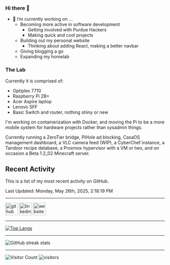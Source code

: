 ### Hi there 👋

- 🔭 I’m currently working on ...
  - Becoming more active in software development
    - Getting involved with Purdue Hackers
    - Making quick and cool projects
  - Building out my personal website
    - Thinking about adding React, making a better navbar
  - Giving blogging a go
  - Expanding my homelab

### The Lab
Currently it is comprised of:
- Optiplex 7710
- Raspberry Pi 2B+
- Acer Aspire laptop
- Lenovo SFF
- Basic Switch and router, nothing shiny or new

I'm working on containerization with Docker, and moving the Pi to be a more mobile system for hardware projects rather than sysadmin things.

Currently running a ZeroTier bridge, PiHole ad blocking, CasaOS management dashboard, a VLC camera feed (WIP), a CyberChef instance, a Tandoor recipe database, a Proxmox hypervisor with a VM or two, and on occasion a Beta 1.2_02 Minecraft server.

## Recent Activity

This is a list of my most recent activity on GitHub.

<!--RECENT_ACTIVITY:start-->
<!--RECENT_ACTIVITY:end-->

<!--RECENT_ACTIVITY:last_update-->
Last Updated: Monday, May 26th, 2025, 2:18:19 PM
<!--RECENT_ACTIVITY:last_update_end-->

---

[<img src='https://cdn.jsdelivr.net/npm/simple-icons@3.0.1/icons/github.svg' alt='github' height='40'>](https://github.com/globalkitteh)  [<img src='https://cdn.jsdelivr.net/npm/simple-icons@3.0.1/icons/linkedin.svg' alt='linkedin' height='40'>](https://www.linkedin.com/in/global-petersen/)  [<img src='https://cdn.jsdelivr.net/npm/simple-icons@3.0.1/icons/icloud.svg' alt='website' height='40'>](globalkitteh.net)  

---

[![Top Langs](https://github-readme-stats.vercel.app/api/top-langs/?username=globalkitteh)](https://github.com/anuraghazra/github-readme-stats)

---

![GitHub streak stats](https://streak-stats.demolab.com/?user=globalkitteh)  

---

![Visitor Count](https://profile-counter.glitch.me/globalkitteh/count.svg)
![visitors](https://visitor-badge.glitch.me/badge?page_id=globalkitteh.globalkitteh&left_color=green&right_color=red)

<!--
**globalkitteh/globalkitteh** is a ✨ _special_ ✨ repository because its `README.md` (this file) appears on your GitHub profile.

Here are some ideas to get you started:

- 🌱 I’m currently learning ...
- 👯 I’m looking to collaborate on ...
- 🤔 I’m looking for help with ...
- 💬 Ask me about ...
- 📫 How to reach me: ...
- 😄 Pronouns: ...
- ⚡ Fun fact: ...
-->
